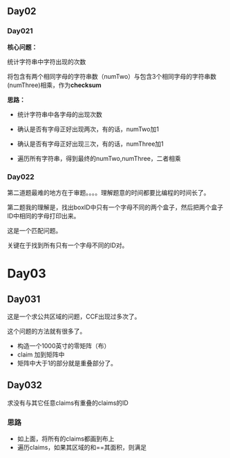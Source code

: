 
## Day02

### Day021

**核心问题：** 

统计字符串中字符出现的次数

将包含有两个相同字母的字符串数（numTwo）与包含3个相同字母的字符串数(numThree)相乘，作为**checksum**

**思路：**

- 统计字符串中各字母的出现次数

- 确认是否有字母正好出现两次，有的话，numTwo加1
- 确认是否有字母正好出现三次，有的话，numThree加1

- 遍历所有字符串，得到最终的numTwo,numThree，二者相乘


### Day022

第二道题最难的地方在于审题。。。。理解题意的时间都要比编程的时间长了。

第二题我的理解是，找出boxID中只有一个字母不同的两个盒子，然后把两个盒子ID中相同的字母打印出来。

这是一个匹配问题。

关键在于找到所有只有一个字母不同的ID对。


# Day03

## Day031

这是一个求公共区域的问题，CCF出现过多次了。

这个问题的方法就有很多了。

- 构造一个1000英寸的零矩阵（布）
- claim 加到矩阵中
- 矩阵中大于1的部分就是重叠部分了。

## Day032

求没有与其它任意claims有重叠的claims的ID

### 思路

- 如上面，将所有的claims都画到布上
- 遍历claims，如果其区域的和==其面积，则满足
